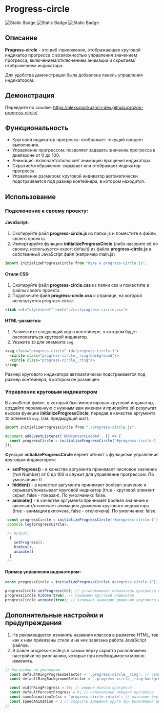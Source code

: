 # Progress-circle

![Static Badge](https://img.shields.io/badge/JavaScript-yellow)
![Static Badge](https://img.shields.io/badge/HTML-orange)
![Static Badge](https://img.shields.io/badge/CSS-blue)

## Описание
**Progress-circle** - это веб-приложение, отображающее круговой индикатор прогресса с возможностью управления значением прогресса, включением/отключением анимации и скрытием/отображением индикатора.

Для удобства демонстрации была добавлена панель управления индикатором.

## Демонстрация
Перейдите по ссылке: https://aleksandrkuzmin-dev.github.io/ozon-progress-circle/


## Функциональность
- Круговой индикатор прогресса: отображает текущий процент выполнения.
- Управление прогрессом: позволяет задавать значение прогресса в диапазоне от 0 до 100.
- Анимация: включает/отключает анимацию вращения индикатора.
- Скрытие/отображение: скрывает или отображает индикатор прогресса.
- Управление размером: круговой индикатор автоматически подстраивается под размер контейнера, в котором находится.

## Использование
### Подключение к своему проекту:
#### JavaScript:
1. Скопируйте файл **progress-circle.js** из папки js и поместите в файлы своего проекта.
2. Импортируйте функцию **initializeProgressCircle** (либо назовите её по своему, используется export default) из файла **progress-circle.js** в собственный JavaScript файл (например main.js)
```js
import initializeProgressCircle from "путь к progress-circle.js";
```

#### Стили CSS:
1. Скопируйте файл **progress-circle.css** из папки css и поместите в файлы своего проекта.
2. Подключите файл **progress-circle.css** к странице, на которой используется *progress-circle*.
```html
<link rel="stylesheet" href="./css/progress-circle.css">
```

#### HTML-разметка:
1. Разместите следующий код в контейнере, в котором будет располагаться круговой индикатор. 
2. Укажите `ID` для элемента `svg`. 

```html
<svg class="progress-circle" id="progress-circle-1">
  <circle class="progress-circle__ring-background"/>
  <circle class="progress-circle__ring"/>
</svg>
```
Размер кругового индикатора автоматически подстраивается под размер контейнера, в котором он размещен.

### Управление круговым индикатором
В JavaScript файле, в который был импортирован круговой индикатор, создайте переменную с нужным вам именем и присвойте ей результат вызова функции **initializeProgressCircle**, передав в качестве аргумента `ID` элемента `svg`. (см. предыдущий шаг).

```js
import initializeProgressCircle from "./progress-circle.js";

document.addEventListener('DOMContentLoaded', () => {
  const progressCircle = initializeProgressCircle('#progress-circle-1');
});
```

Функция **initializeProgressCircle** вернет объект с функциями управления круговым индикатором:
- **setProgress()** - в качестве аргумента принимает числовое значение (тип Number) от 0 до 100 и служит для управление прогрессом. По умолчанию: 0.
- **hidden()** - в качестве аргумента принимает boolean значение и скрывает/показывает круговой индикатор (true - круговой элемент скрыт, false - показан). По умолчанию: false.
- **animate()** - в качестве аргумента принимает boolean значение и включает/отключает анимацию движения кругового индикатора (true - анимация включена, false - отключена). По умолчанию: false.

```js
 const progressCircle = initializeProgressCircle('#progress-circle-1');
 console.log(progressCircle);

 // Output:
  {
    setProgress(),
    hidden(),
    animate()
  }
 //
```

#### Пример управления индикатором:
```js
const progressCircle = initializeProgressCircle('#progress-circle-1');

progressCircle.setProgress(80); // устанавливает показатель прогресса на 80%
progressCircle.hidden(true); // скрываем круговой индикатор
progressCircle.animate(true); // включает анимацию движения кругового индикатора
```




## Дополнительные настройки и предупреждения
1. Не рекомендуется изменять названия классов в разметке HTML, так как к ним привязаны стили и на них завязана работа JavaScript файлов.
2. В файле progress-circle.js в самом верху скрипта расположены настройки по умолчанию, которые при необходимости можно изменять.

```js
// Настройки по умолчанию
  const defaultRingProgressSelector = '.progress-circle__ring'; // селектор кольца прогресса
  const defaultRingBackgroundSelector = '.progress-circle__ring-background'; // селектор фонового кольца прогресса

  const widthRingProgress = 10; // ширина полосы прогресса
  const defaultPercentProgress = 0; // изначальный процент прогресса
  const nameAnimationInCss = 'progress-circle-rotate'; // название keyframes анимации в css
  const speedAnimation = 3 // скорость вращения круга при включенной анимации
//
```

